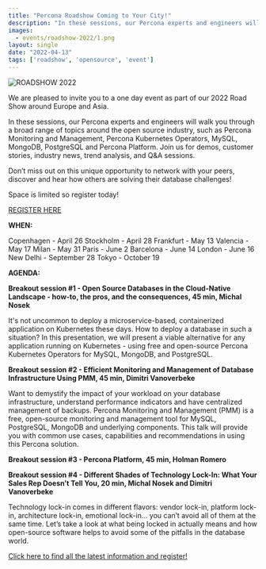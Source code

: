```yaml
---
title: "Percona Roadshow Coming to Your City!"
description: "In these sessions, our Percona experts and engineers will walk you through a broad range of topics around the open source industry, such as Percona Monitoring and Management, Percona Kubernetes Operators, MySQL, MongoDB, PostgreSQL and Percona Platform."
images:
  - events/roadshow-2022/1.png
layout: single
date: "2022-04-13"
tags: ['roadshow', 'opensource', 'event']
---
```


![ROADSHOW 2022](/events/roadshow-2022/2.png)

We are pleased to invite you to a one day event as part of our 2022 Road Show around Europe and Asia. 

In these sessions, our Percona experts and engineers will walk you through a broad range of topics around the open source industry, such as Percona Monitoring and Management, Percona Kubernetes Operators, MySQL, MongoDB, PostgreSQL and Percona Platform. Join us for demos, customer stories, industry news, trend analysis, and Q&A sessions. 

Don’t miss out on this unique opportunity to network  with your peers, discover and hear how others are solving their database challenges!


Space is limited so register today!

[REGISTER HERE](https://learn.percona.com/percona-emea-and-apac-roadshows-2022)

**WHEN:**

Copenhagen - April 26
Stockholm - April 28
Frankfurt - May 13
Valencia - May 17
Milan - May 31
Paris - June 2
Barcelona - June 14
London - June 16
New Delhi - September 28
Tokyo - October 19

**AGENDA:**

**Breakout session #1 - Open Source Databases in the Cloud-Native Landscape - how-to, the pros, and the consequences, 45 min, Michal Nosek**

It's not uncommon to deploy a microservice-based, containerized application on Kubernetes these days. How to deploy a database in such a situation? In this presentation, we will present a viable alternative for any application running on Kubernetes - using free and open-source Percona Kubernetes Operators for MySQL, MongoDB, and PostgreSQL.
 
**Breakout session #2 - Efficient Monitoring and Management of Database Infrastructure Using PMM, 45 min, Dimitri Vanoverbeke**

Want to demystify the impact of your workload on your database infrastructure, understand performance indicators and have centralized management of backups. Percona Monitoring and Management (PMM) is a free, open-source monitoring and management tool for MySQL, PostgreSQL, MongoDB and underlying components. This talk will provide you with common use cases, capabilities and recommendations in using this Percona solution.

**Breakout session #3 - Percona Platform, 45 min, Holman Romero**

**Breakout session #4 - Different Shades of Technology Lock-In: What Your Sales Rep Doesn’t Tell You, 20 min, Michal Nosek and Dimitri Vanoverbeke**

Technology lock-in comes in different flavors: vendor lock-in, platform lock-in, architecture lock-in, emotional lock-in… you can’t avoid all of them at the same time. Let’s take a look at what being locked in actually means and how open-source software helps to avoid some of the pitfalls in the database world.

[Click here to find all the latest information and register!](https://learn.percona.com/percona-emea-and-apac-roadshows-2022)